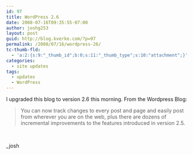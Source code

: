 ```yaml
---
id: 97
title: WordPress 2.6
date: 2008-07-16T09:35:55-07:00
author: joshg253
layout: post
guid: http://blog.kverke.com/?p=97
permalink: /2008/07/16/wordpress-26/
tc-thumb-fld:
  - 'a:2:{s:9:"_thumb_id";b:0;s:11:"_thumb_type";s:10:"attachment";}'
categories:
  - site updates
tags:
  - updates
  - WordPress
---
```

I upgraded this blog to version 2.6 this morning. From the Wordpress Blog:

<blockquote>You can now track changes to every post and page and easily post from wherever you are on the web, plus there are dozens of incremental improvements to the features introduced in version 2.5.</blockquote>

&nbsp;

_josh